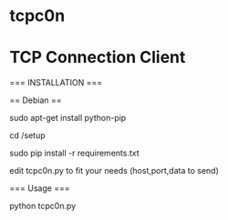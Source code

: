# tcpc0n
# TCP Connection Client

=== INSTALLATION ===

== Debian ==

sudo apt-get install python-pip

cd /setup 

sudo pip install -r requirements.txt 

edit tcpc0n.py to fit your needs (host,port,data to send)

=== Usage ===

python tcpc0n.py

